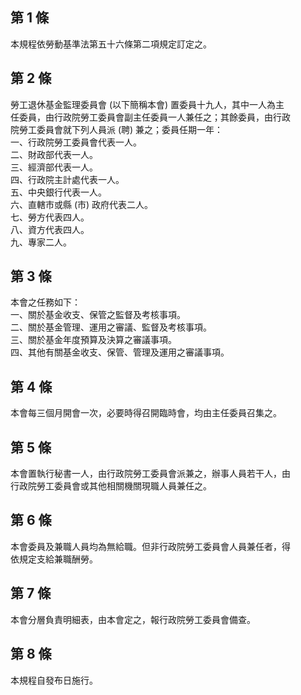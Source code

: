 第 1 條
-------
本規程依勞動基準法第五十六條第二項規定訂定之。

第 2 條
-------
勞工退休基金監理委員會 (以下簡稱本會) 置委員十九人，其中一人為主  
任委員，由行政院勞工委員會副主任委員一人兼任之；其餘委員，由行政  
院勞工委員會就下列人員派 (聘) 兼之；委員任期一年：  
一、行政院勞工委員會代表一人。  
二、財政部代表一人。  
三、經濟部代表一人。  
四、行政院主計處代表一人。  
五、中央銀行代表一人。  
六、直轄市或縣 (市) 政府代表二人。  
七、勞方代表四人。  
八、資方代表四人。  
九、專家二人。

第 3 條
-------
本會之任務如下：  
一、關於基金收支、保管之監督及考核事項。  
二、關於基金管理、運用之審議、監督及考核事項。  
三、關於基金年度預算及決算之審議事項。  
四、其他有關基金收支、保管、管理及運用之審議事項。

第 4 條
-------
本會每三個月開會一次，必要時得召開臨時會，均由主任委員召集之。

第 5 條
-------
本會置執行秘書一人，由行政院勞工委員會派兼之，辦事人員若干人，由  
行政院勞工委員會或其他相關機關現職人員兼任之。

第 6 條
-------
本會委員及兼職人員均為無給職。但非行政院勞工委員會人員兼任者，得  
依規定支給兼職酬勞。

第 7 條
-------
本會分層負責明細表，由本會定之，報行政院勞工委員會備查。

第 8 條
-------
本規程自發布日施行。

